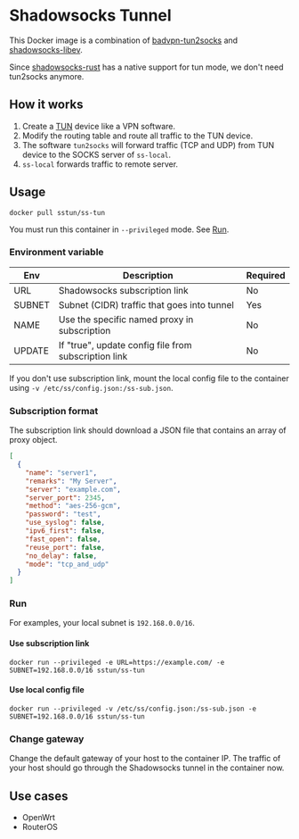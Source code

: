 # Shadowsocks Tunnel

This Docker image is a combination of [badvpn-tun2socks](https://github.com/ambrop72/badvpn)
and [shadowsocks-libev](https://github.com/shadowsocks/shadowsocks-libev).

Since [shadowsocks-rust](https://github.com/shadowsocks/shadowsocks-rust) has a native support for tun mode, we don't
need tun2socks anymore.

## How it works

1. Create a [TUN](https://en.wikipedia.org/wiki/TUN/TAP) device like a VPN software.
2. Modify the routing table and route all traffic to the TUN device.
3. The software `tun2socks` will forward traffic (TCP and UDP) from TUN device to the SOCKS server of `ss-local`.
4. `ss-local` forwards traffic to remote server.

## Usage

```shell
docker pull sstun/ss-tun
```

You must run this container in `--privileged` mode. See [Run](#Run).

### Environment variable

| Env    | Description                                          | Required |
|--------|------------------------------------------------------|----------|
| URL    | Shadowsocks subscription link                        | No       |
| SUBNET | Subnet (CIDR) traffic that goes into tunnel          | Yes      |
| NAME   | Use the specific named proxy in subscription         | No       |
| UPDATE | If "true", update config file from subscription link | No       |

If you don't use subscription link, mount the local config file to the container
using `-v /etc/ss/config.json:/ss-sub.json`.

### Subscription format

The subscription link should download a JSON file that contains an array of proxy object.

```json
[
  {
    "name": "server1",
    "remarks": "My Server",
    "server": "example.com",
    "server_port": 2345,
    "method": "aes-256-gcm",
    "password": "test",
    "use_syslog": false,
    "ipv6_first": false,
    "fast_open": false,
    "reuse_port": false,
    "no_delay": false,
    "mode": "tcp_and_udp"
  }
]
```

### Run

For examples, your local subnet is `192.168.0.0/16`.

#### Use subscription link

```shell
docker run --privileged -e URL=https://example.com/ -e SUBNET=192.168.0.0/16 sstun/ss-tun
```

#### Use local config file

```shell
docker run --privileged -v /etc/ss/config.json:/ss-sub.json -e SUBNET=192.168.0.0/16 sstun/ss-tun
```

### Change gateway

Change the default gateway of your host to the container IP. The traffic of your host should go through the Shadowsocks
tunnel in the container now.

## Use cases

- OpenWrt
- RouterOS
